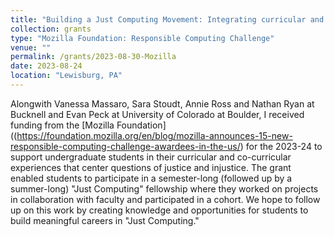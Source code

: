 ```yaml
---
title: "Building a Just Computing Movement: Integrating curricular and co-curricular experiences"
collection: grants
type: "Mozilla Foundation: Responsible Computing Challenge"
venue: ""
permalink: /grants/2023-08-30-Mozilla
date: 2023-08-24
location: "Lewisburg, PA"
---
```



Alongwith Vanessa Massaro, Sara Stoudt, Annie Ross and Nathan Ryan at Bucknell and Evan Peck at University of Colorado at Boulder, I received funding from the [Mozilla Foundation]((https://foundation.mozilla.org/en/blog/mozilla-announces-15-new-responsible-computing-challenge-awardees-in-the-us/) for the 2023-24 to support undergraduate students in their curricular and co-curricular experiences that center questions of justice and injustice. The grant enabled students to participate in a semester-long (followed up by a summer-long) "Just Computing" fellowship where they worked on projects in collaboration with faculty and participated in a cohort. We hope to follow up on this work by creating knowledge and opportunities for students to build meaningful careers in "Just Computing." 

